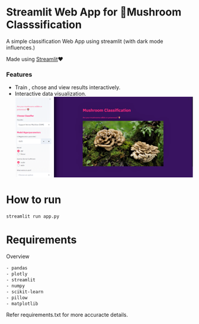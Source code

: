 # Streamlit Web App for 🍄Mushroom Classsification

A simple classification Web App using streamlit (with dark mode influences.)

Made using [Streamlit](https://github.com/streamlit/streamlit)❤️

### Features
- Train , chose and view results interactively.
- Interactive data visualization.
![Main Page](main_page.png)

# How to run
``` streamlit run app.py ```

# Requirements
Overview
 ```  
 - pandas 
 - plotly
 - streamlit
 - numpy
 - scikit-learn
 - pillow
 - matplotlib
```
 Refer requirements.txt for more accuracte details.




